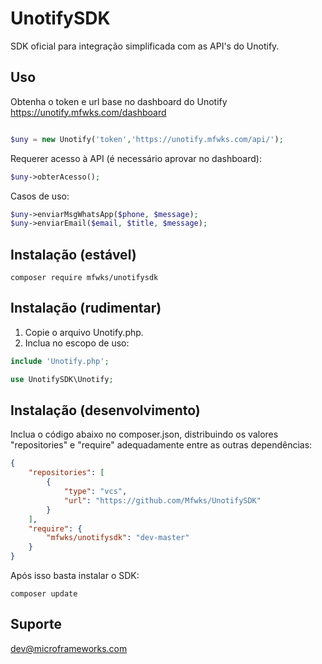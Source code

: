 # UnotifySDK
SDK oficial para integração simplificada com as API's do Unotify.

## Uso
Obtenha o token e url base no dashboard do Unotify https://unotify.mfwks.com/dashboard
```php

$uny = new Unotify('token','https://unotify.mfwks.com/api/');
```
Requerer acesso à API (é necessário aprovar no dashboard):
```php
$uny->obterAcesso();
```
Casos de uso:
```php
$uny->enviarMsgWhatsApp($phone, $message);
$uny->enviarEmail($email, $title, $message);
```
## Instalação (estável)

```shell
composer require mfwks/unotifysdk
```
## Instalação (rudimentar)

1. Copie o arquivo Unotify.php.
2. Inclua no escopo de uso:
```php
include 'Unotify.php';

use UnotifySDK\Unotify;
```
## Instalação (desenvolvimento)

Inclua o código abaixo no composer.json, distribuindo os valores "repositories" e "require" adequadamente entre as outras dependências:

```json
{
    "repositories": [
        {
            "type": "vcs",
            "url": "https://github.com/Mfwks/UnotifySDK"
        }
    ],
    "require": {
        "mfwks/unotifysdk": "dev-master"
    }
}

```

Após isso basta instalar o SDK:

```shell
composer update
```

## Suporte

dev@microframeworks.com
